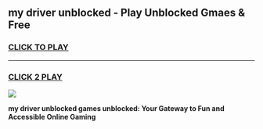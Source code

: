 
## my driver unblocked - Play Unblocked Gmaes & Free
<h3>
<a href="https://news.freeplayer.one?title=my_driver_unblocked&ref=16F">CLICK TO PLAY</a></h3>
<hr>

<h3>
<a href="https://news.freeplayer.one?title=my_driver_unblocked&ref=16F">CLICK 2 PLAY</a>
  
</h3>

<a href="https://news.freeplayer.one?title=my_driver_unblocked&ref=16F/"><img src="https://clearcache.store/games.png"></a>


**my driver unblocked games unblocked: Your Gateway to Fun and Accessible Online Gaming**

